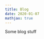 ```yaml
---
title: Blog
date: 2020-01-07
mathjax: true
---
```

<!--

This page represents the landing page for "blog" section. It is also shown under the homepage header for "blog". It should be therefore relatively short and sweet.

\-->

Some blog stuff